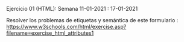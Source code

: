 Ejercicio 01 (HTML): Semana 11-01-2021 : 17-01-2021

Resolver los problemas de etiquetas y semántica de este formulario : https://www.w3schools.com/html/exercise.asp?filename=exercise_html_attributes1
